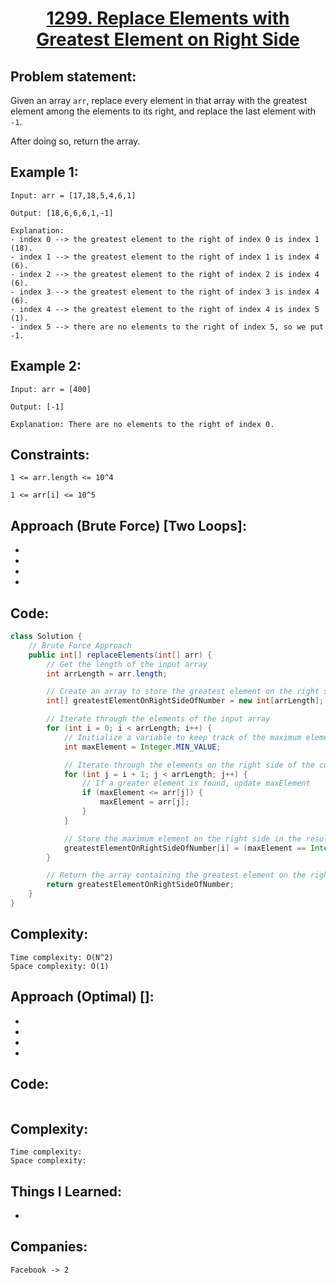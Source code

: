 <h1 align="center"><a href="https://leetcode.com/problems/replace-elements-with-greatest-element-on-right-side/description " target="_blank">1299. Replace Elements with Greatest Element on Right Side</a></h1>

## Problem statement:
Given an array `arr`, replace every element in that array with the greatest element among the elements to its right, and replace the last element with `-1`.

After doing so, return the array.


## Example 1:

```
Input: arr = [17,18,5,4,6,1]

Output: [18,6,6,6,1,-1]

Explanation: 
- index 0 --> the greatest element to the right of index 0 is index 1 (18).
- index 1 --> the greatest element to the right of index 1 is index 4 (6).
- index 2 --> the greatest element to the right of index 2 is index 4 (6).
- index 3 --> the greatest element to the right of index 3 is index 4 (6).
- index 4 --> the greatest element to the right of index 4 is index 5 (1).
- index 5 --> there are no elements to the right of index 5, so we put -1.
```

## Example 2:

```
Input: arr = [400]

Output: [-1]

Explanation: There are no elements to the right of index 0.
```



## Constraints:

```
1 <= arr.length <= 10^4

1 <= arr[i] <= 10^5
```


 

## Approach (Brute Force) [Two Loops]:

- 
  
- 
  
-
  
- 



## Code: 

```java
class Solution {
    // Brute Force Approach
    public int[] replaceElements(int[] arr) {
        // Get the length of the input array
        int arrLength = arr.length;

        // Create an array to store the greatest element on the right side of each number
        int[] greatestElementOnRightSideOfNumber = new int[arrLength];

        // Iterate through the elements of the input array
        for (int i = 0; i < arrLength; i++) {
            // Initialize a variable to keep track of the maximum element on the right side
            int maxElement = Integer.MIN_VALUE;

            // Iterate through the elements on the right side of the current number
            for (int j = i + 1; j < arrLength; j++) {
                // If a greater element is found, update maxElement
                if (maxElement <= arr[j]) {
                    maxElement = arr[j];
                }
            }

            // Store the maximum element on the right side in the result array
            greatestElementOnRightSideOfNumber[i] = (maxElement == Integer.MIN_VALUE) ? -1 : maxElement;
        }

        // Return the array containing the greatest element on the right side of each number
        return greatestElementOnRightSideOfNumber;
    }
}
```

## Complexity:

```
Time complexity: O(N^2)
Space complexity: O(1)
```










## Approach (Optimal) []:

- 
  
- 
  
-
  
- 



## Code: 

```java

```

## Complexity:

```
Time complexity:  
Space complexity:
```







## Things I Learned:

- 
  


## Companies:

```
Facebook -> 2
```





